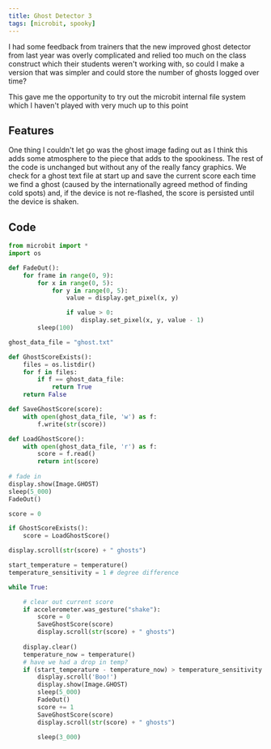 ```yaml
---
title: Ghost Detector 3
tags: [microbit, spooky]
---
```


<canvas id="mb1" width="721" height="565" data-microbit="99999:90909:99999:99999:90909"></canvas>

I had some feedback from trainers that the new improved ghost detector from 
last year was overly complicated and relied too much on the class construct 
which their students weren't working with, so could I make a version that 
was simpler and could store the number of ghosts logged over time? 

This gave me the opportunity to try out the microbit internal file system which 
I haven't played with very much up to this point


## Features

One thing I couldn't let go was the ghost image fading out as I think this adds 
some atmosphere to the piece that adds to the spookiness. The rest of the code 
is unchanged but without any of the really fancy graphics. We check for a ghost 
text file at start up and save the current score each time we find a ghost (caused 
by the internationally agreed method of finding cold spots) and, if the device is 
not re-flashed, the score is persisted until the device is shaken.


## Code

```python 
from microbit import *
import os 

def FadeOut():
    for frame in range(0, 9):
        for x in range(0, 5):
            for y in range(0, 5):
                value = display.get_pixel(x, y)

                if value > 0:
                    display.set_pixel(x, y, value - 1)
        sleep(100)

ghost_data_file = "ghost.txt"

def GhostScoreExists():
    files = os.listdir()
    for f in files:
        if f == ghost_data_file:
            return True
    return False

def SaveGhostScore(score):
    with open(ghost_data_file, 'w') as f:
        f.write(str(score))

def LoadGhostScore():
    with open(ghost_data_file, 'r') as f:
        score = f.read()
        return int(score)
    
# fade in 
display.show(Image.GHOST)
sleep(5_000)
FadeOut()

score = 0

if GhostScoreExists():
    score = LoadGhostScore()

display.scroll(str(score) + " ghosts")

start_temperature = temperature()
temperature_sensitivity = 1 # degree difference

while True:

    # clear out current score
    if accelerometer.was_gesture("shake"):
        score = 0
        SaveGhostScore(score)
        display.scroll(str(score) + " ghosts")
        
    display.clear()
    temperature_now = temperature()
    # have we had a drop in temp?
    if (start_temperature - temperature_now) > temperature_sensitivity:
        display.scroll('Boo!')
        display.show(Image.GHOST)
        sleep(5_000)
        FadeOut()
        score += 1
        SaveGhostScore(score)
        display.scroll(str(score) + " ghosts")

        sleep(3_000)

```
